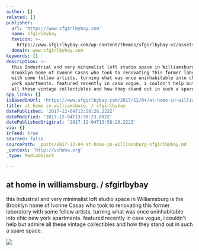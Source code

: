 ```yaml
---
author: []
related: []
publisher:
  url: 'https://www.sfgirlbybay.com'
  name: sfgirlbybay
  favicon: >-
    https://www.sfgirlbybay.com/wp-content/themes/sfgirlbybay-v2/assets/icons/favicon.ico
  domain: www.sfgirlbybay.com
keywords: []
description: >-
  this Industrial and very minimalist loft studio space in Williamsburg is the
  Brooklyn home of Ivonne Casas who took to renovating this former laboratory
  with some fellow artists, turning what was once uninhabitable into chic new
  york apartments. featured recently in casa vogue, i couldn't help but admire
  all these vintage collectibles and how they stand out in such a spare space.
app_links: []
isBasedOnUrl: 'https://www.sfgirlbybay.com/2017/12/04/at-home-in-williamsburg/'
title: at home in williamsburg. / sfgirlbybay
datePublished: '2017-12-04T13:58:26.222Z'
dateModified: '2017-12-04T13:58:23.802Z'
datePublishedOriginal: '2017-12-04T13:58:26.222Z'
via: {}
inFeed: true
starred: false
sourcePath: _posts/2017-12-04-at-home-in-williamsburg-sfgirlbybay.md
_context: 'http://schema.org'
_type: MediaObject

---
```

<article style=""><h1>at home in williamsburg. / sfgirlbybay</h1><p>this Industrial and very minimalist loft studio space in Williamsburg is the Brooklyn home of Ivonne Casas who took to renovating this former laboratory with some fellow artists, turning what was once uninhabitable into chic new york apartments. featured recently in casa vogue, i couldn't help but admire all these vintage collectibles and how they stand out in such a spare space.</p><img src="https://www.sfgirlbybay.com/wp-content/uploads/2017/12/casa_yvonne_casas_ny_03.jpg" /></article>